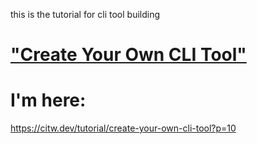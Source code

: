 this is the tutorial for cli tool building 
# ["Create Your Own CLI Tool"](https://citw.dev/tutorial/create-your-own-cli-tool/)

I'm here:
==========
https://citw.dev/tutorial/create-your-own-cli-tool?p=10
